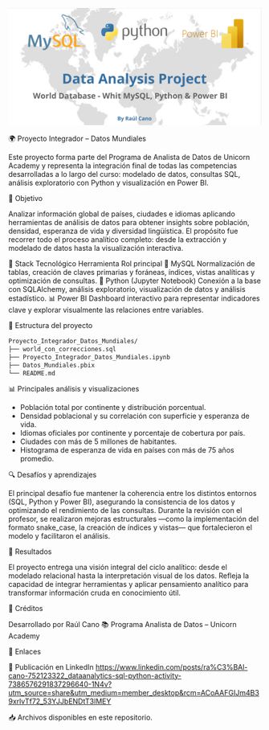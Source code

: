 ![Dashboard del Proyecto](dashboard.png)

🌍 Proyecto Integrador – Datos Mundiales

Este proyecto forma parte del Programa de Analista de Datos de Unicorn Academy y representa la integración final de todas las competencias desarrolladas a lo largo del curso: modelado de datos, consultas SQL, análisis exploratorio con Python y visualización en Power BI.

🎯 Objetivo

Analizar información global de países, ciudades e idiomas aplicando herramientas de análisis de datos para obtener insights sobre población, densidad, esperanza de vida y diversidad lingüística.
El propósito fue recorrer todo el proceso analítico completo: desde la extracción y modelado de datos hasta la visualización interactiva.

🧰 Stack Tecnológico
Herramienta	Rol principal
🐬 MySQL	Normalización de tablas, creación de claves primarias y foráneas, índices, vistas analíticas y optimización de consultas.
🐍 Python (Jupyter Notebook)	Conexión a la base con SQLAlchemy, análisis exploratorio, visualización de datos y análisis estadístico.
📊 Power BI	Dashboard interactivo para representar indicadores clave y explorar visualmente las relaciones entre variables.

🧩 Estructura del proyecto
```
Proyecto_Integrador_Datos_Mundiales/
├── world_con_correcciones.sql
├── Proyecto_Integrador_Datos_Mundiales.ipynb
├── Datos_Mundiales.pbix
└── README.md
```

📊 Principales análisis y visualizaciones

- Población total por continente y distribución porcentual.
- Densidad poblacional y su correlación con superficie y esperanza de vida.
- Idiomas oficiales por continente y porcentaje de cobertura por país.
- Ciudades con más de 5 millones de habitantes.
- Histograma de esperanza de vida en países con más de 75 años promedio.

🔍 Desafíos y aprendizajes

El principal desafío fue mantener la coherencia entre los distintos entornos (SQL, Python y Power BI), asegurando la consistencia de los datos y optimizando el rendimiento de las consultas.
Durante la revisión con el profesor, se realizaron mejoras estructurales —como la implementación del formato snake_case, la creación de índices y vistas— que fortalecieron el modelo y facilitaron el análisis.

🚀 Resultados

El proyecto entrega una visión integral del ciclo analítico: desde el modelado relacional hasta la interpretación visual de los datos.
Refleja la capacidad de integrar herramientas y aplicar pensamiento analítico para transformar información cruda en conocimiento útil.

🏁 Créditos

Desarrollado por Raúl Cano
📚 Programa Analista de Datos – Unicorn Academy

📎 Enlaces

🔗 Publicación en LinkedIn https://www.linkedin.com/posts/ra%C3%BAl-cano-752123322_dataanalytics-sql-python-activity-7386576291837296640-1N4v?utm_source=share&utm_medium=member_desktop&rcm=ACoAAFGIJm4B39xrlvTf72_53YJJbENDtT3lMEY

📥 Archivos disponibles en este repositorio.
